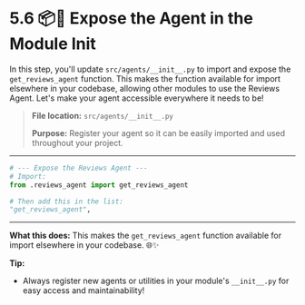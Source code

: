 # 5.6 📦🔗 Expose the Agent in the Module Init

In this step, you'll update `src/agents/__init__.py` to import and expose the `get_reviews_agent` function. This makes the function available for import elsewhere in your codebase, allowing other modules to use the Reviews Agent. Let's make your agent accessible everywhere it needs to be!

> **File location:** `src/agents/__init__.py`
>
> **Purpose:** Register your agent so it can be easily imported and used throughout your project.

---

```python
# --- Expose the Reviews Agent ---
# Import:
from .reviews_agent import get_reviews_agent

# Then add this in the list:
"get_reviews_agent",
```

---

**What this does:**
This makes the `get_reviews_agent` function available for import elsewhere in your codebase. 🌐✨

**Tip:**
- Always register new agents or utilities in your module's `__init__.py` for easy access and maintainability!
